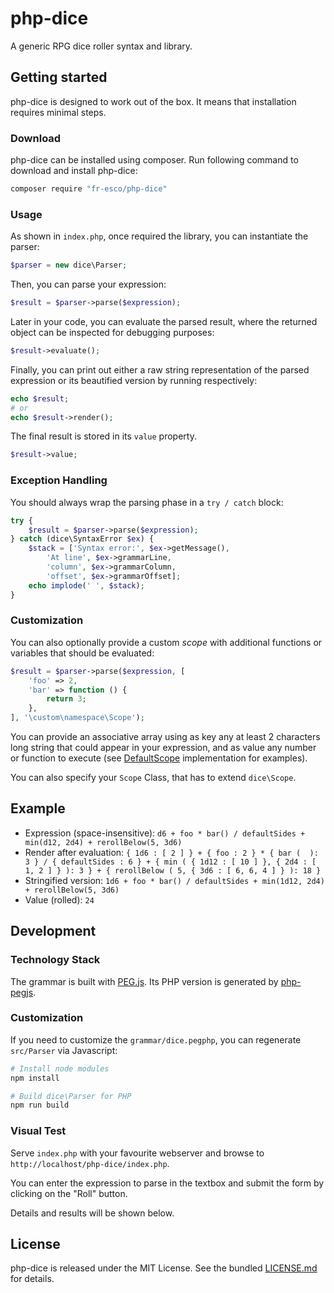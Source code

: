# php-dice
A generic RPG dice roller syntax and library.

## Getting started

php-dice is designed to work out of the box. It means that installation requires minimal steps.

### Download

php-dice can be installed using composer. Run following command to download and
install php-dice:

```bash
composer require "fr-esco/php-dice"
```

### Usage

As shown in `index.php`, once required the library, you can instantiate the parser:

```php
$parser = new dice\Parser;
```

Then, you can parse your expression:

```php
$result = $parser->parse($expression);
```

Later in your code, you can evaluate the parsed result, where the returned object can be
inspected for debugging purposes:

```php
$result->evaluate();
```

Finally, you can print out either a raw string representation of the parsed expression
or its beautified version by running respectively:

```php
echo $result;
# or
echo $result->render();
```

The final result is stored in its `value` property.

```php
$result->value;
```

### Exception Handling

You should always wrap the parsing phase in a `try / catch` block:

```php
try {
    $result = $parser->parse($expression);
} catch (dice\SyntaxError $ex) {
    $stack = ['Syntax error:', $ex->getMessage(),
        'At line', $ex->grammarLine,
        'column', $ex->grammarColumn,
        'offset', $ex->grammarOffset];
    echo implode(' ', $stack);
}
```

### Customization

You can also optionally provide a custom *scope* with additional functions or variables that should be evaluated:

```php
$result = $parser->parse($expression, [
    'foo' => 2,
    'bar' => function () {
        return 3;
    },
], '\custom\namespace\Scope');
```

You can provide an associative array using as key any at least 2 characters long string that could appear in your expression,
and as value any number or function to execute (see [DefaultScope](src/DefaultScope.php) implementation for examples).

You can also specify your `Scope` Class, that has to extend `dice\Scope`.

## Example

* Expression (space-insensitive): `d6 + foo * bar() / defaultSides + min(d12, 2d4) + rerollBelow(5, 3d6)`
* Render after evaluation: `{ 1d6 : [ 2 ] } + { foo : 2 } * { bar (  ): 3 } / { defaultSides : 6 } + { min ( { 1d12 : [ 10 ] }, { 2d4 : [ 1, 2 ] } ): 3 } + { rerollBelow ( 5, { 3d6 : [ 6, 6, 4 ] } ): 18 }`
* Stringified version: `1d6 + foo * bar() / defaultSides + min(1d12, 2d4) + rerollBelow(5, 3d6)`
* Value (rolled): `24`

## Development

### Technology Stack
The grammar is built with [PEG.js](http://pegjs.org/).
Its PHP version is generated by [php-pegjs](https://www.npmjs.com/package/php-pegjs).

### Customization
If you need to customize the `grammar/dice.pegphp`, you can regenerate `src/Parser` via Javascript:

```bash
# Install node modules
npm install

# Build dice\Parser for PHP
npm run build
```

### Visual Test
Serve `index.php` with your favourite webserver and browse to `http://localhost/php-dice/index.php`.

You can enter the expression to parse in the textbox and submit the form by clicking on the "Roll" button.

Details and results will be shown below.

## License
php-dice is released under the MIT License. See the bundled [LICENSE.md](LICENSE.md) for details.
